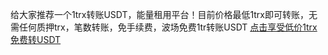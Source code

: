 给大家推荐一个1trx转账USDT，能量租用平台！目前价格最低1trx即可转账，无需任何质押trx，笔数转账，免手续费，波场免费1tr转账USDT
  [点击享受低价1trx免费转USDT](https://tron.666dxw.com/)